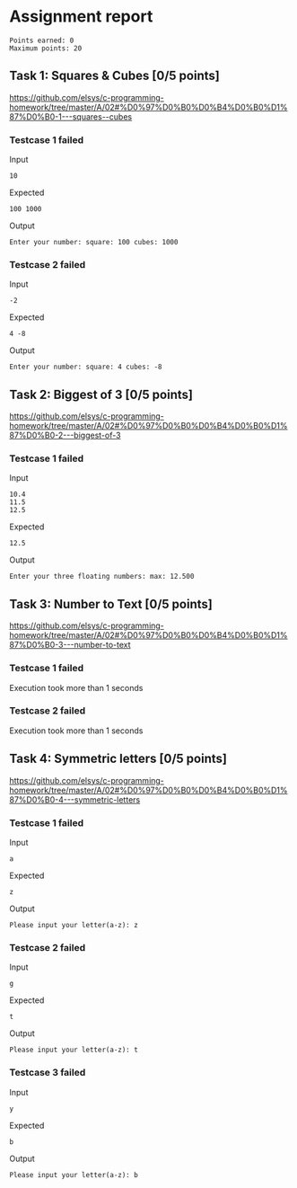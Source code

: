 # Assignment report
```
Points earned: 0
Maximum points: 20
```

## Task 1: Squares & Cubes [0/5 points]
https://github.com/elsys/c-programming-homework/tree/master/A/02#%D0%97%D0%B0%D0%B4%D0%B0%D1%87%D0%B0-1---squares--cubes

### Testcase 1 failed
Input
```
10
```

Expected
```
100 1000
```

Output
```
Enter your number: square: 100 cubes: 1000
```
### Testcase 2 failed
Input
```
-2
```

Expected
```
4 -8
```

Output
```
Enter your number: square: 4 cubes: -8
```

## Task 2: Biggest of 3 [0/5 points]
https://github.com/elsys/c-programming-homework/tree/master/A/02#%D0%97%D0%B0%D0%B4%D0%B0%D1%87%D0%B0-2---biggest-of-3

### Testcase 1 failed
Input
```
10.4
11.5
12.5
```

Expected
```
12.5
```

Output
```
Enter your three floating numbers: max: 12.500
```

## Task 3: Number to Text [0/5 points]
https://github.com/elsys/c-programming-homework/tree/master/A/02#%D0%97%D0%B0%D0%B4%D0%B0%D1%87%D0%B0-3---number-to-text

### Testcase 1 failed
Execution took more than 1 seconds
### Testcase 2 failed
Execution took more than 1 seconds

## Task 4: Symmetric letters [0/5 points]
https://github.com/elsys/c-programming-homework/tree/master/A/02#%D0%97%D0%B0%D0%B4%D0%B0%D1%87%D0%B0-4---symmetric-letters

### Testcase 1 failed
Input
```
a
```

Expected
```
z
```

Output
```
Please input your letter(a-z): z
```
### Testcase 2 failed
Input
```
g
```

Expected
```
t
```

Output
```
Please input your letter(a-z): t
```
### Testcase 3 failed
Input
```
y
```

Expected
```
b
```

Output
```
Please input your letter(a-z): b
```
